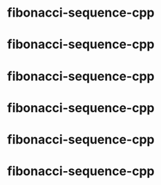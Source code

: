 # fibonacci-sequence-cpp
# fibonacci-sequence-cpp
# fibonacci-sequence-cpp
# fibonacci-sequence-cpp
# fibonacci-sequence-cpp
# fibonacci-sequence-cpp
